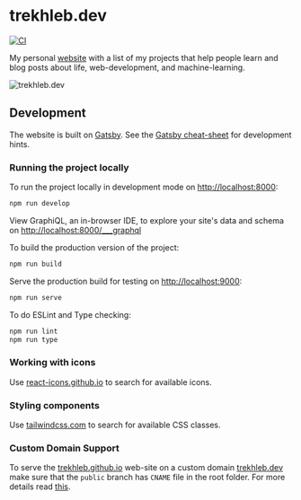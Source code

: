 # trekhleb.dev

[![CI](https://github.com/trekhleb/trekhleb.github.io/workflows/CI/badge.svg)](https://github.com/trekhleb/trekhleb.github.io/actions?query=workflow%3ACI+branch%3Amaster)

My personal [website](https://trekhleb.dev) with a list of my projects that help people learn and blog posts about life, web-development, and machine-learning.

![trekhleb.dev](https://trekhleb.dev/static-assets/images/site-meta-image-01.png)

## Development

The website is built on [Gatsby](https://www.gatsbyjs.com/). See the [Gatsby cheat-sheet](https://www.gatsbyjs.com/gatsby-cheat-sheet.pdf) for development hints.

### Running the project locally

To run the project locally in development mode on [http://localhost:8000](http://localhost:8000):

```bash
npm run develop
```

View GraphiQL, an in-browser IDE, to explore your site's data and schema on [http://localhost:8000/___graphql](https://localhost:8000/___graphql)

To build the production version of the project:

```bash
npm run build
```

Serve the production build for testing on [http://localhost:9000](http://localhost:9000):

```bash
npm run serve
```

To do ESLint and Type checking:

```bash
npm run lint
npm run type
```

### Working with icons

Use [react-icons.github.io](https://react-icons.github.io/react-icons) to search for available icons.

### Styling components

Use [tailwindcss.com](https://tailwindcss.com) to search for available CSS classes.

### Custom Domain Support

To serve the [trekhleb.github.io](https://trekhleb.github.io) web-site on a custom domain [trekhleb.dev](https://trekhleb.dev) make sure that the `public` branch has `CNAME` file in the root folder. For more details read [this](https://docs.github.com/en/free-pro-team@latest/github/working-with-github-pages/configuring-a-custom-domain-for-your-github-pages-site).
